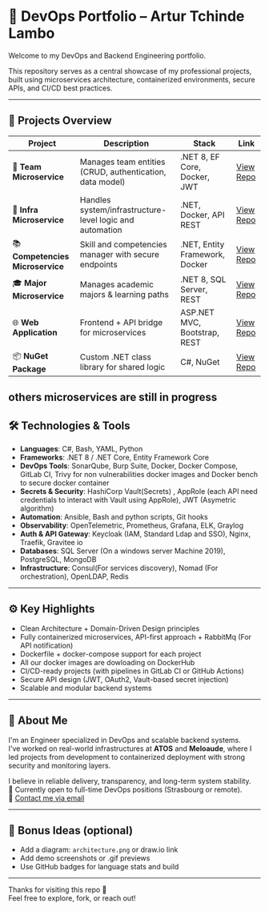 # 🧠 DevOps Portfolio – Artur Tchinde Lambo

Welcome to my DevOps and Backend Engineering portfolio.

This repository serves as a central showcase of my professional projects, built using microservices architecture, containerized environments, secure APIs, and CI/CD best practices.

---

## 🔹 Projects Overview

| Project | Description | Stack | Link |
|--------|-------------|-------|------|
| 🧩 **Team Microservice** | Manages team entities (CRUD, authentication, data model) | .NET 8, EF Core, Docker, JWT | [View Repo](https://github.com/LAMBOFIRSTECH/Team-microservice) |
| 🔧 **Infra Microservice** | Handles system/infrastructure-level logic and automation | .NET, Docker, API REST | [View Repo](https://github.com/LAMBOFIRSTECH/Infra-microservice) |
| 📚 **Competencies Microservice** | Skill and competencies manager with secure endpoints | .NET, Entity Framework, Docker | [View Repo](https://github.com/LAMBOFIRSTECH/Competencies-microservice) |
| 🎓 **Major Microservice** | Manages academic majors & learning paths | .NET 8, SQL Server, REST | [View Repo](https://github.com/LAMBOFIRSTECH/Major-microservice) |
| 🌐 **Web Application** | Frontend + API bridge for microservices | ASP.NET MVC, Bootstrap, REST | [View Repo](https://github.com/LAMBOFIRSTECH/WebApplication) |
| 📦 **NuGet Package** | Custom .NET class library for shared logic | C#, NuGet | [View Repo](https://github.com/LAMBOFIRSTECH/Nuget-Package) |

others microservices are still in progress
---

## 🛠️ Technologies & Tools

- **Languages**: C#, Bash, YAML, Python
- **Frameworks**: .NET 8 / .NET Core, Entity Framework Core
- **DevOps Tools**: SonarQube, Burp Suite, Docker, Docker Compose, GitLab CI, Trivy for non vulnerabilities docker images and Docker bench to secure docker container
- **Secrets & Security**: HashiCorp Vault(Secrets) , AppRole (each API need credentials to interact with Vault using AppRole), JWT (Asymetric algorithm)
- **Automation**: Ansible, Bash and python scripts, Git hooks
- **Observability**: OpenTelemetric, Prometheus, Grafana, ELK, Graylog
- **Auth & API Gateway**: Keycloak (IAM, Standard Ldap and SSO), Nginx, Traefik, Gravitee io
- **Databases**: SQL Server (On a windows server Machine 2019), PostgreSQL, MongoDB
- **Infrastructure**: Consul(For services discovery), Nomad (For orchestration), OpenLDAP, Redis

---

## ⚙️ Key Highlights

- Clean Architecture + Domain-Driven Design principles
- Fully containerized microservices, API-first approach + RabbitMq (For API notification)
- Dockerfile + docker-compose support for each project
- All our docker images are dowloading on DockerHub
- CI/CD-ready projects (with pipelines in GitLab CI or GitHub Actions)
- Secure API design (JWT, OAuth2, Vault-based secret injection)
- Scalable and modular backend systems

---

## 📌 About Me

I'm an Engineer specialized in DevOps and scalable backend systems.  
I've worked on real-world infrastructures at **ATOS** and **Meloaude**, where I led projects from development to containerized deployment with strong security and monitoring layers.

I believe in reliable delivery, transparency, and long-term system stability.  
📍 Currently open to full-time DevOps positions (Strasbourg or remote).  
📩 [Contact me via email](mailto:artur.tchindelambo@hotmail.com)

---

## 👀 Bonus Ideas (optional)

- Add a diagram: `architecture.png` or draw.io link
- Add demo screenshots or .gif previews
- Use GitHub badges for language stats and build

---

Thanks for visiting this repo 🙏  
Feel free to explore, fork, or reach out!
